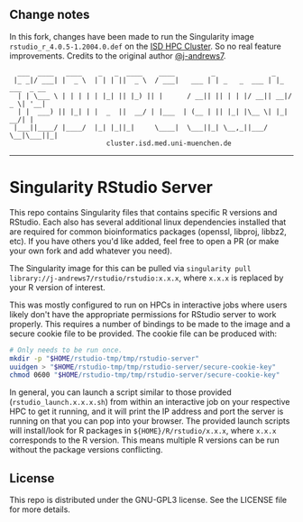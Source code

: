 ## Change notes

In this fork, changes have been made to run the Singularity image `rstudio_r_4.0.5-1.2004.0.def` on the [ISD HPC Cluster](cluster.isd.med.uni-muenchen.de). So no real feature improvements. Credits to the original author [@j-andrews7](https://github.com/j-andrews7).

```
  ___  ____   ____    _   _  ____    ____         _              _              
 |_ _|/ ___| |  _ \  | | | ||  _ \  / ___|   ___ | | _   _  ___ | |_  ___  _ __ 
  | | \___ \ | | | | | |_| || |_) || |      / __|| || | | |/ __|| __|/ _ \| '__|
  | |  ___) || |_| | |  _  ||  __/ | |___  | (__ | || |_| |\__ \| |_|  __/| |   
 |___||____/ |____/  |_| |_||_|     \____|  \___||_| \__,_||___/ \__|\___||_|   
                        cluster.isd.med.uni-muenchen.de  
```

-----

# Singularity RStudio Server

This repo contains Singularity files that contains specific R versions and RStudio. Each also has several additional linux dependencies installed that are required for common bioinformatics packages (openssl, libproj, libbz2, etc). If you have others you'd like added, feel free to open a PR (or make your own fork and add whatever you need).

The Singularity image for this can be pulled via `singularity pull library://j-andrews7/rstudio/rstudio:x.x.x`, where `x.x.x` is replaced by your R version of interest.

This was mostly configured to run on HPCs in interactive jobs where users likely don't have the appropriate permissions for RStudio server to work properly. This requires a number of bindings to be made to the image and a secure cookie file to be provided. The cookie file can be produced with:

```bash
# Only needs to be run once.
mkdir -p "$HOME/rstudio-tmp/tmp/rstudio-server"
uuidgen > "$HOME/rstudio-tmp/tmp/rstudio-server/secure-cookie-key"
chmod 0600 "$HOME/rstudio-tmp/tmp/rstudio-server/secure-cookie-key"
```

In general, you can launch a script similar to those provided (`rstudio_launch.x.x.x.sh`) from within an interactive job on your respective HPC to get it running, and it will print the IP address and port the server is running on that you can pop into your browser. The provided launch scripts will install/look for R packages in `${HOME}/R/rstudio/x.x.x`, where `x.x.x` corresponds to the R version. This means multiple R versions can be run without the package versions conflicting.

## License

This repo is distributed under the GNU-GPL3 license. See the LICENSE file for more details.
